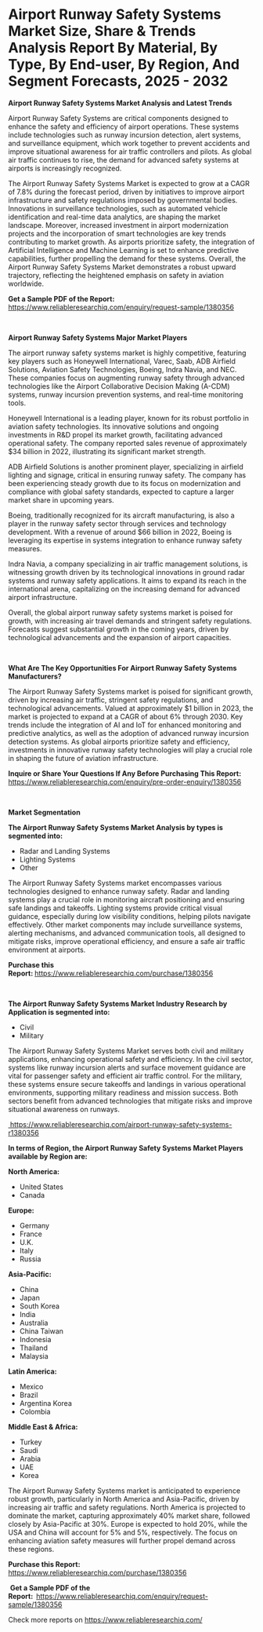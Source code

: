 <p><h1>Airport Runway Safety Systems Market Size, Share & Trends Analysis Report By Material, By Type, By End-user, By Region, And Segment Forecasts, 2025 - 2032</h1></p><p><strong>Airport Runway Safety Systems Market Analysis and Latest Trends</strong></p>
<p><p>Airport Runway Safety Systems are critical components designed to enhance the safety and efficiency of airport operations. These systems include technologies such as runway incursion detection, alert systems, and surveillance equipment, which work together to prevent accidents and improve situational awareness for air traffic controllers and pilots. As global air traffic continues to rise, the demand for advanced safety systems at airports is increasingly recognized.</p><p>The Airport Runway Safety Systems Market is expected to grow at a CAGR of 7.8% during the forecast period, driven by initiatives to improve airport infrastructure and safety regulations imposed by governmental bodies. Innovations in surveillance technologies, such as automated vehicle identification and real-time data analytics, are shaping the market landscape. Moreover, increased investment in airport modernization projects and the incorporation of smart technologies are key trends contributing to market growth. As airports prioritize safety, the integration of Artificial Intelligence and Machine Learning is set to enhance predictive capabilities, further propelling the demand for these systems. Overall, the Airport Runway Safety Systems Market demonstrates a robust upward trajectory, reflecting the heightened emphasis on safety in aviation worldwide.</p></p>
<p><strong>Get a Sample PDF of the Report:&nbsp;</strong> <a href="https://www.reliableresearchiq.com/enquiry/request-sample/1380356?utm_campaign=3046&utm_medium=2&utm_source=Github&utm_content=ia&utm_term=11042025&utm_id=airport-runway-safety-systems">https://www.reliableresearchiq.com/enquiry/request-sample/1380356</a></p>
<p>&nbsp;</p>
<p><strong>Airport Runway Safety Systems Major Market Players</strong></p>
<p><p>The airport runway safety systems market is highly competitive, featuring key players such as Honeywell International, Varec, Saab, ADB Airfield Solutions, Aviation Safety Technologies, Boeing, Indra Navia, and NEC. These companies focus on augmenting runway safety through advanced technologies like the Airport Collaborative Decision Making (A-CDM) systems, runway incursion prevention systems, and real-time monitoring tools.</p><p>Honeywell International is a leading player, known for its robust portfolio in aviation safety technologies. Its innovative solutions and ongoing investments in R&D propel its market growth, facilitating advanced operational safety. The company reported sales revenue of approximately $34 billion in 2022, illustrating its significant market strength.</p><p>ADB Airfield Solutions is another prominent player, specializing in airfield lighting and signage, critical in ensuring runway safety. The company has been experiencing steady growth due to its focus on modernization and compliance with global safety standards, expected to capture a larger market share in upcoming years.</p><p>Boeing, traditionally recognized for its aircraft manufacturing, is also a player in the runway safety sector through services and technology development. With a revenue of around $66 billion in 2022, Boeing is leveraging its expertise in systems integration to enhance runway safety measures.</p><p>Indra Navia, a company specializing in air traffic management solutions, is witnessing growth driven by its technological innovations in ground radar systems and runway safety applications. It aims to expand its reach in the international arena, capitalizing on the increasing demand for advanced airport infrastructure.</p><p>Overall, the global airport runway safety systems market is poised for growth, with increasing air travel demands and stringent safety regulations. Forecasts suggest substantial growth in the coming years, driven by technological advancements and the expansion of airport capacities.</p></p>
<p>&nbsp;</p>
<p><strong>What Are The Key Opportunities For Airport Runway Safety Systems Manufacturers?</strong></p>
<p><p>The Airport Runway Safety Systems market is poised for significant growth, driven by increasing air traffic, stringent safety regulations, and technological advancements. Valued at approximately $1 billion in 2023, the market is projected to expand at a CAGR of about 6% through 2030. Key trends include the integration of AI and IoT for enhanced monitoring and predictive analytics, as well as the adoption of advanced runway incursion detection systems. As global airports prioritize safety and efficiency, investments in innovative runway safety technologies will play a crucial role in shaping the future of aviation infrastructure.</p></p>
<p><strong>Inquire or Share Your Questions If Any Before Purchasing This Report:</strong> <a href="https://www.reliableresearchiq.com/enquiry/pre-order-enquiry/1380356?utm_campaign=3046&utm_medium=2&utm_source=Github&utm_content=ia&utm_term=11042025&utm_id=airport-runway-safety-systems">https://www.reliableresearchiq.com/enquiry/pre-order-enquiry/1380356</a></p>
<p>&nbsp;</p>
<p><strong>Market Segmentation</strong></p>
<p><strong>The Airport Runway Safety Systems Market Analysis by types is segmented into:</strong></p>
<p><ul><li>Radar and Landing Systems</li><li>Lighting Systems</li><li>Other</li></ul></p>
<p><p>The Airport Runway Safety Systems market encompasses various technologies designed to enhance runway safety. Radar and landing systems play a crucial role in monitoring aircraft positioning and ensuring safe landings and takeoffs. Lighting systems provide critical visual guidance, especially during low visibility conditions, helping pilots navigate effectively. Other market components may include surveillance systems, alerting mechanisms, and advanced communication tools, all designed to mitigate risks, improve operational efficiency, and ensure a safe air traffic environment at airports.</p></p>
<p><strong>Purchase this Report:&nbsp;</strong><a href="https://www.reliableresearchiq.com/purchase/1380356?utm_campaign=3046&utm_medium=2&utm_source=Github&utm_content=ia&utm_term=11042025&utm_id=airport-runway-safety-systems">https://www.reliableresearchiq.com/purchase/1380356</a></p>
<p>&nbsp;</p>
<p><strong>The Airport Runway Safety Systems Market Industry Research by Application is segmented into:</strong></p>
<p><ul><li>Civil</li><li>Military</li></ul></p>
<p><p>The Airport Runway Safety Systems Market serves both civil and military applications, enhancing operational safety and efficiency. In the civil sector, systems like runway incursion alerts and surface movement guidance are vital for passenger safety and efficient air traffic control. For the military, these systems ensure secure takeoffs and landings in various operational environments, supporting military readiness and mission success. Both sectors benefit from advanced technologies that mitigate risks and improve situational awareness on runways.</p></p>
<p><a href="https://www.reliableresearchiq.com/airport-runway-safety-systems-r1380356?utm_campaign=3046&utm_medium=2&utm_source=Github&utm_content=ia&utm_term=11042025&utm_id=airport-runway-safety-systems">&nbsp;https://www.reliableresearchiq.com/airport-runway-safety-systems-r1380356</a></p>
<p><strong>In terms of Region, the Airport Runway Safety Systems Market Players available by Region are:</strong></p>
<p>
    <p> <strong> North America: </strong>
        <ul>
            <li>United States</li>
            <li>Canada</li>
        </ul>
        </p> 
    <p> <strong> Europe: </strong>
        <ul>
            <li>Germany</li>
            <li>France</li>
            <li>U.K.</li>
            <li>Italy</li>
            <li>Russia</li>
        </ul>
        </p> 
    <p> <strong> Asia-Pacific: </strong>
        <ul>
            <li>China</li>
            <li>Japan</li>
            <li>South Korea</li>
            <li>India</li>
            <li>Australia</li>
            <li>China Taiwan</li>
            <li>Indonesia</li>
            <li>Thailand</li>
            <li>Malaysia</li>
        </ul>
        </p> 
    <p> <strong> Latin America: </strong>
        <ul>
            <li>Mexico</li>
            <li>Brazil</li>
            <li>Argentina Korea</li>
            <li>Colombia</li>
        </ul>
        </p> 
    <p> <strong> Middle East & Africa: </strong>
        <ul>
            <li>Turkey</li>
            <li>Saudi</li>
            <li>Arabia</li>
            <li>UAE</li>
            <li>Korea</li>
        </ul>
    </p>
    </p>
<p><p>The Airport Runway Safety Systems market is anticipated to experience robust growth, particularly in North America and Asia-Pacific, driven by increasing air traffic and safety regulations. North America is projected to dominate the market, capturing approximately 40% market share, followed closely by Asia-Pacific at 30%. Europe is expected to hold 20%, while the USA and China will account for 5% and 5%, respectively. The focus on enhancing aviation safety measures will further propel demand across these regions.</p></p>
<p><strong>Purchase this Report: </strong><a href="https://www.reliableresearchiq.com/purchase/1380356?utm_campaign=3046&utm_medium=2&utm_source=Github&utm_content=ia&utm_term=11042025&utm_id=airport-runway-safety-systems">https://www.reliableresearchiq.com/purchase/1380356</a></p>
<p>&nbsp;<strong>Get a Sample PDF of the Report:&nbsp;&nbsp;</strong><a href="https://www.reliableresearchiq.com/enquiry/request-sample/1380356?utm_campaign=3046&utm_medium=2&utm_source=Github&utm_content=ia&utm_term=11042025&utm_id=airport-runway-safety-systems">https://www.reliableresearchiq.com/enquiry/request-sample/1380356</a></p>
<p><strong></strong></p>
<p>Check more reports on <a href="https://www.reliableresearchiq.com/?utm_campaign=3046&utm_medium=2&utm_source=Github&utm_content=ia&utm_term=11042025&utm_id=airport-runway-safety-systems">https://www.reliableresearchiq.com/</a></p>